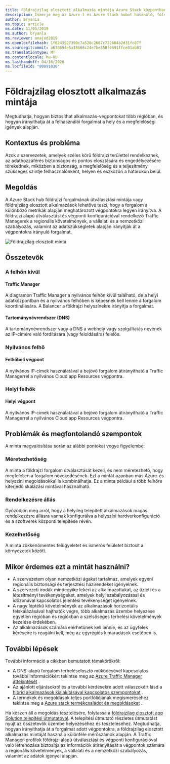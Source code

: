 ```yaml
---
title: Földrajzilag elosztott alkalmazás mintája Azure Stack központban
description: Ismerje meg az Azure-t és Azure Stack hubot használó, földrajzilag elosztott alkalmazási mintát az intelligens peremhálózat számára.
author: BryanLa
ms.topic: article
ms.date: 11/05/2019
ms.author: bryanla
ms.reviewer: anajod2019
ms.openlocfilehash: 1f6243927390c7a520c2607c722664b2d31fc07f
ms.sourcegitcommit: a630894e5a38666c24e7be350f4691ffce81ab81
ms.translationtype: MT
ms.contentlocale: hu-HU
ms.lasthandoff: 04/16/2020
ms.locfileid: "80891036"
---
```

# <a name="geo-distributed-app-pattern"></a>Földrajzilag elosztott alkalmazás mintája

Megtudhatja, hogyan biztosíthat alkalmazás-végpontokat több régióban, és hogyan irányíthatja át a felhasználói forgalmat a hely és a megfelelőségi igények alapján.

## <a name="context-and-problem"></a>Kontextus és probléma

Azok a szervezetek, amelyek széles körű földrajzi területtel rendelkeznek, az adathozzáférés biztonságos és pontos elosztására és engedélyezésére törekednek, miközben a biztonság, a megfelelőség és a teljesítmény szükséges szintje felhasználónként, helyen és eszközön a határokon belül.

## <a name="solution"></a>Megoldás

A Azure Stack hub földrajzi forgalmának útválasztási mintája vagy földrajzilag elosztott alkalmazások lehetővé teszi, hogy a forgalom a különböző metrikák alapján meghatározott végpontokra legyen irányítva. A földrajzi alapú útválasztási és végponti konfigurációval rendelkező Traffic Managerek a regionális követelmények, a vállalati és a nemzetközi szabályozás, valamint az adatszükségletek alapján irányítják át a végpontokra irányuló forgalmat.

![Földrajzilag elosztott minta](media/pattern-geo-distributed/geo-distribution.png)

## <a name="components"></a>Összetevők

### <a name="outside-the-cloud"></a>A felhőn kívül

#### <a name="traffic-manager"></a>Traffic Manager

A diagramon Traffic Manager a nyilvános felhőn kívül található, de a helyi adatközpontban és a nyilvános felhőben is képesnek kell lennie a forgalom koordinálására. A Balancer a földrajzi helyszínekre irányítja a forgalmat.

#### <a name="domain-name-system-dns"></a>Tartománynévrendszer (DNS)

A tartománynévrendszer vagy a DNS a webhely vagy szolgáltatás nevének az IP-címére való fordítására (vagy feloldására) felelős.

### <a name="public-cloud"></a>Nyilvános felhő

#### <a name="cloud-endpoint"></a>Felhőbeli végpont

A nyilvános IP-címek használatával a bejövő forgalom átirányítható a Traffic Managerrel a nyilvános Cloud app Resources végpontra.  

### <a name="local-clouds"></a>Helyi felhők

#### <a name="local-endpoint"></a>Helyi végpont

A nyilvános IP-címek használatával a bejövő forgalom átirányítható a Traffic Managerrel a nyilvános Cloud app Resources végpontra.

## <a name="issues-and-considerations"></a>Problémák és megfontolandó szempontok

A minta megvalósítása során az alábbi pontokat vegye figyelembe:

### <a name="scalability"></a>Méretezhetőség

A minta a földrajzi forgalom útválasztását kezeli, és nem méretezhető, hogy megfeleljen a forgalom növekedésének. Ezt a mintát azonban más Azure-és helyszíni megoldásokkal is kombinálhatja. Ez a minta például a több felhőre kiterjedő skálázási mintával használható.

### <a name="availability"></a>Rendelkezésre állás

Győződjön meg arról, hogy a helyileg telepített alkalmazások magas rendelkezésre állásra vannak konfigurálva a helyszíni hardverkonfiguráció és a szoftverek központi telepítése révén.

### <a name="manageability"></a>Kezelhetőség

A minta zökkenőmentes felügyeletet és ismerős felületet biztosít a környezetek között.

## <a name="when-to-use-this-pattern"></a>Mikor érdemes ezt a mintát használni?

- A szervezetem olyan nemzetközi ágakat tartalmaz, amelyek egyéni regionális biztonsági és terjesztési házirendeket igényelnek.
- A szervezeti irodák mindegyike lekéri az alkalmazottakat, az üzleti és a létesítményi tevékenységeket, amelyek helyi szabályozással és időzónával kapcsolatos jelentési tevékenységet igényelnek.
- A nagy léptékű követelmények az alkalmazások horizontális felskálázásával hajthatók végre, több alkalmazás üzembe helyezése egyetlen régióban és régiókban a szélsőséges terhelési követelmények kezelése érdekében.
- Az alkalmazások számára elérhetőnek kell lennie, és az ügyfelek kéréseire is reagálni kell, még az egyrégiós kimaradások esetében is.

## <a name="next-steps"></a>További lépések

További információ a cikkben bemutatott témakörökről:

- A DNS-alapú forgalom terheléselosztó működésével kapcsolatos további információkért tekintse meg az [Azure Traffic Manager áttekintését](/azure/traffic-manager/traffic-manager-overview) .
- Az ajánlott eljárásokról és a további kérdésekre adott válaszokért lásd a [hibrid alkalmazások kialakításával kapcsolatos szempontokat](overview-app-design-considerations.md) .
- A termékek és megoldások teljes portfóliójának megismeréséhez tekintse meg a [Azure stack termékcsaládot és megoldásokat](/azure-stack) .

Ha készen áll a megoldás tesztelésére, folytassa a [földrajzilag elosztott app Solution telepítési útmutatóval](solution-deployment-guide-geo-distributed.md). A telepítési útmutató részletes útmutatást nyújt az összetevők üzembe helyezéséhez és teszteléséhez. Megtudhatja, hogyan irányíthatja át a forgalmat adott végpontokra, a földrajzilag elosztott alkalmazás mintáját használó különféle mérőszámok alapján. A Traffic Manager-profilok földrajzi alapú útválasztási és végponti konfigurációval való létrehozása biztosítja az információk átirányítását a végpontok számára a regionális követelmények, a vállalati és a nemzetközi szabályozás, valamint az adatok igényei alapján.
